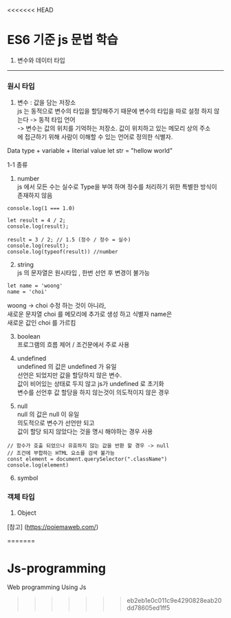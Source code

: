 <<<<<<< HEAD
# ES6 기준 js 문법 학습

1. 변수와 데이터 타입

***
### 원시 타입 
1. 변수 : 값을 담는 저장소 <br/>
js 는 동적으로 변수의 타입을 할당해주기 때문에 변수의 타입을 따로 설정 하지 않는다 -> 동적 타입 언어<br/>
-> 변수는 값의 위치를 기억하는 저장소. 값이 위치하고 있는 메모리 상의 주소<br/>
에 접근하기 위해 사람이 이해할 수 있는 언어로 정의한 식별자.<br/>

Data type + variable + literial value
let str = "hellow world" 

1-1 종류 
1. number <br/>
js 에서 모든 수는 실수로 Type을 부여 하며 정수를 처리하기 위한 특별한 방식이 존재하지 않음
```
console.log(1 === 1.0)

let result = 4 / 2;
console.log(result);

result = 3 / 2; // 1.5 (정수 / 정수 = 실수)
console.log(result);
console.log(typeof(result)) //number
```
2. string <br/>
js 의 문자열은 원시타입 , 한번 선언 후 변경이 불가능
```
let name = 'woong'
name = 'choi'
```
woong -> choi 수정 하는 것이 아니라, <br/> 
새로운 문자열 choi 를 메모리에 추가로 생성 하고 식별자 name은 <br/>
새로운 값인 choi 를 가르킴 <br/>

3. boolean <br/>
프로그램의 흐름 제어 / 조건문에서 주로 사용 <br/>

4. undefined <br/>
undefined 의 값은 undefined 가 유일 <br/>
선언은 되었지만 값을 할당하지 않은 변수. <br/>
값이 비어있는 상태로 두지 않고 js가 undefined 로 초기화 <br/>
변수를 선언후 값 할당을 하지 않는것이 의도적이지 않은 경우 <br/>

5. null <br/>
null 의 값은 null 이 유일 <br/>
 의도적으로 변수가 선언만 되고 <br/>
값이 할당 되지 않았다는 것을 명시 해야하는 경우 사용 <br/>
```
// 함수가 호출 되었으나 유효하지 않는 값을 반환 할 경우 -> null
// 조건에 부합하는 HTML 요소를 검색 불가능
const element = document.querySelector(".className")
console.log(element)
```
6. symbol

### 객체 타입

1. Object 

[참고] (https://poiemaweb.com/)


=======
# Js-programming
Web programming Using Js
>>>>>>> eb2eb1e0c011c9e4290828eab20dd78605ed1ff5

